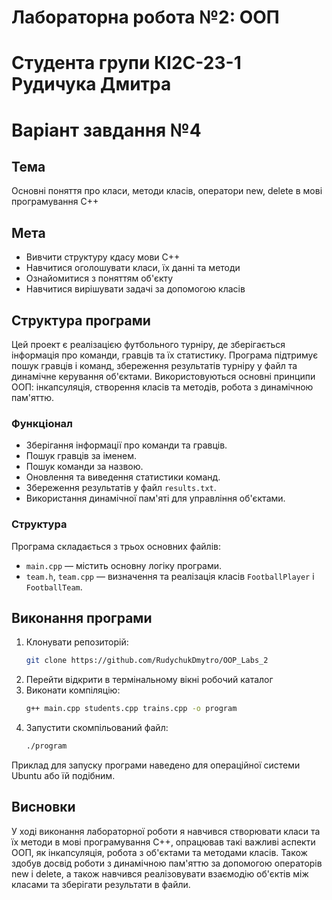 # Лабораторна робота №2: ООП

# Студента групи КІ2С-23-1 Рудичука Дмитра 
# Варіант завдання №4

## Тема
Основні поняття про класи, методи класів, оператори new, delete в мові програмування С++

## Мета
- Вивчити структуру кдасу мови С++
- Навчитися оголошувати класи, їх данні та методи
- Ознайомитися з поняттям об'єкту
- Навчитися вирішувати задачі за допомогою класів

## Структура програми
Цей проект є реалізацією футбольного турніру, де зберігається інформація про команди, гравців та їх статистику. Програма підтримує пошук гравців і команд, збереження результатів турніру у файл та динамічне керування об'єктами. Використовуються основні принципи ООП: інкапсуляція, створення класів та методів, робота з динамічною пам'яттю.

### Функціонал
- Зберігання інформації про команди та гравців.
- Пошук гравців за іменем.
- Пошук команди за назвою.
- Оновлення та виведення статистики команд.
- Збереження результатів у файл `results.txt`.
- Використання динамічної пам'яті для управління об'єктами.

### Структура
Програма складається з трьох основних файлів:
- `main.cpp` — містить основну логіку програми.
- `team.h`, `team.cpp` — визначення та реалізація класів `FootballPlayer` і `FootballTeam`.


## Виконання програми
1. Клонувати репозиторій:
   ```bash
   git clone https://github.com/RudychukDmytro/OOP_Labs_2
2. Перейти відкрити в термінальному вікні робочий каталог
3. Виконати компіляцію:
   ```bash
   g++ main.cpp students.cpp trains.cpp -o program
4. Запустити скомпільований файл:
   ```bash
   ./program

Приклад для запуску програми наведено для операційної системи Ubuntu або їй подібним.

## Висновки
У ході виконання лабораторної роботи я навчився створювати класи та їх методи в мові програмування C++, опрацював такі важливі аспекти ООП, як інкапсуляція, робота з об'єктами та методами класів. Також здобув досвід роботи з динамічною пам'яттю за допомогою операторів new і delete, а також навчився реалізовувати взаємодію об'єктів між класами та зберігати результати в файли.
